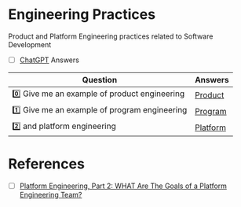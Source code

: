 # Engineering Practices

Product and Platform Engineering practices related to Software Development

- [ ] [ChatGPT](https://chat.openai.com/) Answers

| Question | Answers |
|-|-|
| :zero: Give me an example of product engineering | [Product](ChatGPT/product.md) |
| :one: Give me an example of program engineering | [Program](ChatGPT/program.md) |
| :two: and platform engineering                  | [Platform](ChatGPT/platform.md) |


# References

- [ ] [Platform Engineering, Part 2: WHAT Are The Goals of a Platform Engineering Team?](https://medium.com/agorapulse-stories/platform-engineering-part-2-what-are-the-goals-of-a-platform-engineering-team-29aa439dae7d)

